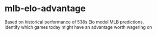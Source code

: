 # mlb-elo-advantage
Based on historical performance of 538s Elo model MLB predictions, identify which games today might have an advantage worth wagering on
